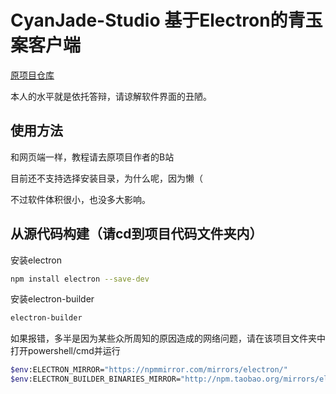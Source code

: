 # CyanJade-Studio 基于Electron的青玉案客户端

[原项目仓库](https://github.com/SuSWhW/CyanJade-Studio-Online.git)

本人的水平就是依托答辩，请谅解软件界面的丑陋。

## 使用方法

和网页端一样，教程请去原项目作者的B站

目前还不支持选择安装目录，为什么呢，因为懒（

不过软件体积很小，也没多大影响。

## 从源代码构建（请cd到项目代码文件夹内）

安装electron

```bash
npm install electron --save-dev
```

安装electron-builder


```bash
electron-builder
```

如果报错，多半是因为某些众所周知的原因造成的网络问题，请在该项目文件夹中打开powershell/cmd并运行

```bash
$env:ELECTRON_MIRROR="https://npmmirror.com/mirrors/electron/"
$env:ELECTRON_BUILDER_BINARIES_MIRROR="http://npm.taobao.org/mirrors/electron-builder-binaries/"
```